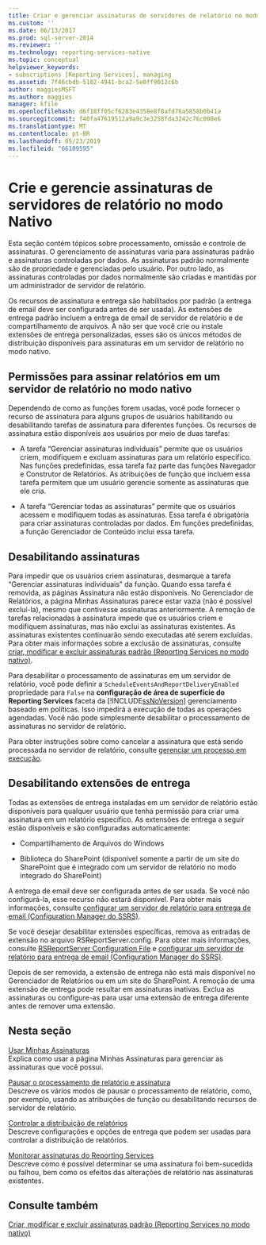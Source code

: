 ```yaml
---
title: Criar e gerenciar assinaturas de servidores de relatório no modo Nativo | Microsoft Docs
ms.custom: ''
ms.date: 06/13/2017
ms.prod: sql-server-2014
ms.reviewer: ''
ms.technology: reporting-services-native
ms.topic: conceptual
helpviewer_keywords:
- subscriptions [Reporting Services], managing
ms.assetid: 7f46cbdb-5102-4941-bca2-5e0ff9012c6b
author: maggiesMSFT
ms.author: maggies
manager: kfile
ms.openlocfilehash: d6f18ff05cf6283e4358e8f8afd76a5858b0b41a
ms.sourcegitcommit: f40fa47619512a9a9c3e3258fda3242c76c008e6
ms.translationtype: MT
ms.contentlocale: pt-BR
ms.lasthandoff: 05/23/2019
ms.locfileid: "66109595"
---
```

# <a name="create-and-manage-subscriptions-for-native-mode-report-servers"></a>Crie e gerencie assinaturas de servidores de relatório no modo Nativo
  Esta seção contém tópicos sobre processamento, omissão e controle de assinaturas. O gerenciamento de assinaturas varia para assinaturas padrão e assinaturas controladas por dados. As assinaturas padrão normalmente são de propriedade e gerenciadas pelo usuário. Por outro lado, as assinaturas controladas por dados normalmente são criadas e mantidas por um administrador de servidor de relatório.  
  
 Os recursos de assinatura e entrega são habilitados por padrão (a entrega de email deve ser configurada antes de ser usada). As extensões de entrega padrão incluem a entrega de email de servidor de relatório e de compartilhamento de arquivos. A não ser que você crie ou instale extensões de entrega personalizadas, esses são os únicos métodos de distribuição disponíveis para assinaturas em um servidor de relatório no modo nativo.  
  
## <a name="permissions-for-subscribing-to-reports-on-a-native-mode-report-server"></a>Permissões para assinar relatórios em um servidor de relatório no modo nativo  
 Dependendo de como as funções forem usadas, você pode fornecer o recurso de assinatura para alguns grupos de usuários habilitando ou desabilitando tarefas de assinatura para diferentes funções. Os recursos de assinatura estão disponíveis aos usuários por meio de duas tarefas:  
  
-   A tarefa “Gerenciar assinaturas individuais” permite que os usuários criem, modifiquem e excluam assinaturas para um relatório específico. Nas funções predefinidas, essa tarefa faz parte das funções Navegador e Construtor de Relatórios. As atribuições de função que incluem essa tarefa permitem que um usuário gerencie somente as assinaturas que ele cria.  
  
-   A tarefa “Gerenciar todas as assinaturas” permite que os usuários acessem e modifiquem todas as assinaturas. Essa tarefa é obrigatória para criar assinaturas controladas por dados. Em funções predefinidas, a função Gerenciador de Conteúdo inclui essa tarefa.  
  
## <a name="disabling-subscriptions"></a>Desabilitando assinaturas  
 Para impedir que os usuários criem assinaturas, desmarque a tarefa “Gerenciar assinaturas individuais” da função. Quando essa tarefa é removida, as páginas Assinatura não estão disponíveis. No Gerenciador de Relatórios, a página Minhas Assinaturas parece estar vazia (não é possível excluí-la), mesmo que contivesse assinaturas anteriormente. A remoção de tarefas relacionadas à assinatura impede que os usuários criem e modifiquem assinaturas, mas não exclui as assinaturas existentes. As assinaturas existentes continuarão sendo executadas até serem excluídas. Para obter mais informações sobre a exclusão de assinaturas, consulte [criar, modificar e excluir assinaturas padrão &#40;Reporting Services no modo nativo&#41;](subscriptions/create-and-manage-subscriptions-for-native-mode-report-servers.md).  
  
 Para desabilitar o processamento de assinaturas em um servidor de relatório, você pode definir a `ScheduleEventsAndReportDeliveryEnabled` propriedade para `False` na **configuração de área de superfície do Reporting Services** faceta da [!INCLUDE[ssNoVersion](../includes/ssnoversion-md.md)] gerenciamento baseado em políticas. Isso impedirá a execução de todas as operações agendadas. Você não pode simplesmente desabilitar o processamento de assinaturas no servidor de relatório.  
  
 Para obter instruções sobre como cancelar a assinatura que está sendo processada no servidor de relatório, consulte [gerenciar um processo em execução](subscriptions/manage-a-running-process.md).  
  
## <a name="disabling-delivery-extensions"></a>Desabilitando extensões de entrega  
 Todas as extensões de entrega instaladas em um servidor de relatório estão disponíveis para qualquer usuário que tenha permissão para criar uma assinatura em um relatório específico. As extensões de entrega a seguir estão disponíveis e são configuradas automaticamente:  
  
-   Compartilhamento de Arquivos do Windows  
  
-   Biblioteca do SharePoint (disponível somente a partir de um site do SharePoint que é integrado com um servidor de relatório no modo integrado do SharePoint)  
  
 A entrega de email deve ser configurada antes de ser usada. Se você não configurá-la, esse recurso não estará disponível. Para obter mais informações, consulte [configurar um servidor de relatório para entrega de email &#40;Configuration Manager do SSRS&#41;](../../2014/sql-server/install/configure-a-report-server-for-e-mail-delivery-ssrs-configuration-manager.md).  
  
 Se você desejar desabilitar extensões específicas, remova as entradas de extensão no arquivo RSReportServer.config. Para obter mais informações, consulte [RSReportServer Configuration File](report-server/rsreportserver-config-configuration-file.md) e [configurar um servidor de relatório para entrega de email &#40;Configuration Manager do SSRS&#41;](../../2014/sql-server/install/configure-a-report-server-for-e-mail-delivery-ssrs-configuration-manager.md).  
  
 Depois de ser removida, a extensão de entrega não está mais disponível no Gerenciador de Relatórios ou em um site do SharePoint. A remoção de uma extensão de entrega pode resultar em assinaturas inativas. Exclua as assinaturas ou configure-as para usar uma extensão de entrega diferente antes de remover uma extensão.  
  
## <a name="in-this-section"></a>Nesta seção  
 [Usar Minhas Assinaturas](subscriptions/use-my-subscriptions-native-mode-report-server.md)  
 Explica como usar a página Minhas Assinaturas para gerenciar as assinaturas que você possui.  
  
 [Pausar o processamento de relatório e assinatura](subscriptions/disable-or-pause-report-and-subscription-processing.md)  
 Descreve os vários modos de pausar o processamento de relatório, como, por exemplo, usando as atribuições de função ou desabilitando recursos de servidor de relatório.  
  
 [Controlar a distribuição de relatórios](../../2014/reporting-services/control-report-distribution.md)  
 Descreve configurações e opções de entrega que podem ser usadas para controlar a distribuição de relatórios.  
  
 [Monitorar assinaturas do Reporting Services](subscriptions/monitor-reporting-services-subscriptions.md)  
 Descreve como é possível determinar se uma assinatura foi bem-sucedida ou falhou, bem como os efeitos das alterações de relatório nas assinaturas existentes.  
  
## <a name="see-also"></a>Consulte também  
 [Criar, modificar e excluir assinaturas padrão &#40;Reporting Services no modo nativo&#41;](subscriptions/create-and-manage-subscriptions-for-native-mode-report-servers.md)  
  
  
